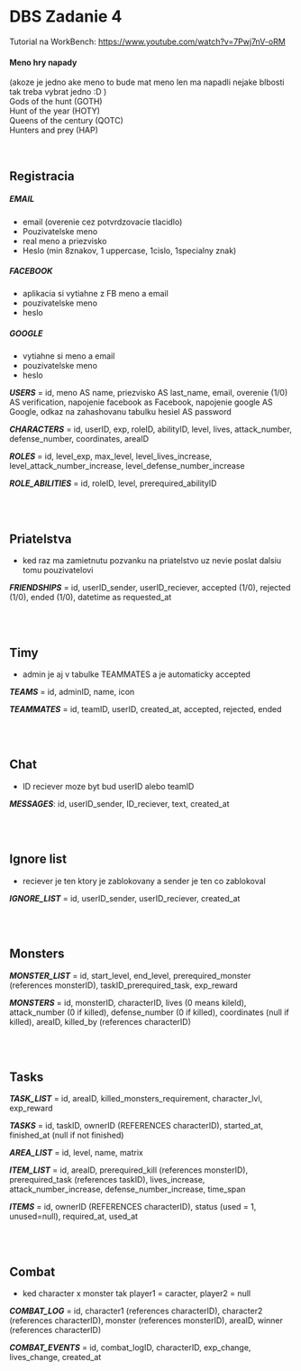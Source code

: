 # DBS Zadanie 4

Tutorial na WorkBench:
https://www.youtube.com/watch?v=7Pwj7nV-oRM

#### Meno hry napady 
(akoze je jedno ake meno to bude mat meno len ma napadli nejake blbosti tak treba vybrat jedno :D )  
Gods of the hunt (GOTH)  
Hunt of the year (HOTY)  
Queens of the century (QOTC)  
Hunters and prey (HAP)


<br/>

## Registracia
##### EMAIL
 - email (overenie cez potvrdzovacie tlacidlo)
 - Pouzivatelske meno
 - real meno a priezvisko
 - Heslo (min 8znakov, 1 uppercase, 1cislo, 1specialny znak)
##### FACEBOOK
 - aplikacia si vytiahne z FB meno a email
 - pouzivatelske meno
 - heslo
##### GOOGLE
 - vytiahne si meno a email
 - pouzivatelske meno
 - heslo

_**USERS**_ = id, meno AS name, priezvisko AS last_name, email, overenie (1/0) AS verification, napojenie facebook as Facebook, napojenie google AS Google, odkaz na zahashovanu tabulku hesiel AS password

_**CHARACTERS**_ = id, userID, exp, roleID, abilityID, level, lives, attack_number, defense_number, coordinates, areaID

_**ROLES**_ = id, level_exp, max_level, level_lives_increase, level_attack_number_increase, level_defense_number_increase

_**ROLE_ABILITIES**_ = id, roleID, level, prerequired_abilityID

<br/><br/>
## Priatelstva
 - ked raz ma zamietnutu pozvanku na priatelstvo uz nevie poslat dalsiu tomu pouzivatelovi

_**FRIENDSHIPS**_ = id, userID_sender, userID_reciever, accepted (1/0),  rejected (1/0), ended (1/0), datetime as requested_at

<br/><br/>
## Timy
 - admin je aj v tabulke TEAMMATES a je automaticky accepted

_**TEAMS**_ = id, adminID, name, icon

_**TEAMMATES**_ = id, teamID, userID, created_at, accepted, rejected, ended

<br/><br/>
## Chat
 - ID reciever moze byt bud userID alebo teamID

_**MESSAGES**_: id, userID_sender, ID_reciever, text, created_at

<br/><br/>
## Ignore list
 - reciever je ten ktory je zablokovany a sender je ten co zablokoval

_**IGNORE_LIST**_ = id, userID_sender, userID_reciever, created_at

<br/><br/>
## Monsters

_**MONSTER_LIST**_ = id, start_level, end_level, prerequired_monster (references monsterID), taskID_prerequired_task, exp_reward

_**MONSTERS**_ = id, monsterID, characterID, lives (0 means kileld), attack_number (0 if killed), defense_number (0 if killed), coordinates (null if killed), areaID, killed_by (references characterID)

<br/><br/>
## Tasks

_**TASK_LIST**_ = id, areaID, killed_monsters_requirement, character_lvl, exp_reward

_**TASKS**_ = id, taskID, ownerID (REFERENCES characterID), started_at, finished_at (null if not finished)

_**AREA_LIST**_ = id, level, name, matrix

_**ITEM_LIST**_ = id, areaID, prerequired_kill (references monsterID), prerequired_task (references taskID), lives_increase, attack_number_increase, defense_number_increase, time_span

_**ITEMS**_ = id, ownerID (REFERENCES characterID), status (used = 1, unused=null), required_at, used_at

<br/><br/>
## Combat
 - ked character x monster tak player1 = caracter, player2 = null

_**COMBAT_LOG**_ = id, character1 (references characterID), character2 (references characterID), monster (references monsterID), areaID, winner (references characterID)

_**COMBAT_EVENTS**_ = id, combat_logID, characterID, exp_change, lives_change, created_at















